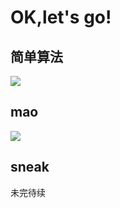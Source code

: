 # OK,let's go!

## 简单算法
![](http://a4.qpic.cn/psb?/V12RJg2C0qahST/nNR6vp2FgjnBL2Mxzv9TK3t0PBbG5xTzqq*fYrpspFU!/m/dFMBAAAAAAAAnull&bo=RQLjAQAAAAADB4c!&rf=photolist&t=5)

## mao
![](http://m.qpic.cn/psb?/V12RJg2C0qahST/pNXtwLXmcZ46ch6.5fp8IWZom.pPebET1MbXvBybV78!/b/dLYAAAAAAAAA&bo=KALbAQAAAAADB9I!&rf=viewer_4)    

## sneak     
未完待续